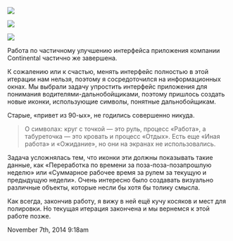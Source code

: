 ![](./_resources/102008542791_0.jpg)

![](./_resources/102008542791_1.jpg)

![](./_resources/102008542791_2.jpg)

Работа по частичному улучшению интерфейса приложения компании
Continental частично же завершена.

К сожалению или к счастью, менять интерфейс полностью в этой итерации
нам нельзя, поэтому я сосредоточился на информационных окнах. Мы выбрали
задачу упростить интерфейс приложения для понимания
водителями-дальнобойщиками, поэтому пришлось создать новые иконки,
использующие символы, понятные дальнобойщикам.

Старые, «привет из 90-ых», не годились совершенно никуда.

> О символах: круг с точкой — это руль, процесс «Работа», а табуреточка
> — это кровать и процесс «Отдых». Есть еще «Иная работа» и «Ожидание»,
> но они на экранах не использовались.

Задача усложнялась тем, что иконки эти должны показывать такие данные,
как «Переработка по времени за поза-поза-позапрошлую неделю» или
«Суммарное рабочее время за рулем за текущую и предыдущую недели». Очень
интересно было создавать визуально различные объекты, которые несли бы
хотя бы толику смысла.

Как всегда, закончив работу, я вижу в ней ещё кучу косяков и мест для
полировки. Но текущая итерация закончена и мы вернемся к этой работе
позже.

<span id="timestamp"> November 7th, 2014 9:18am </span>
